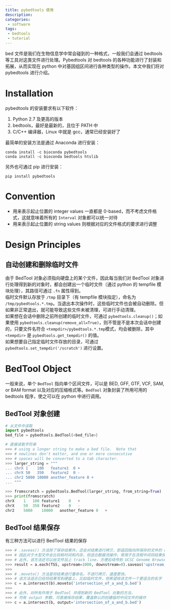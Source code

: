 ```yaml
---
title: pybedtools 使用
description: 
categories:
 - software
tags:
 - bedtools
 - tutorial
---
```


bed 文件是我们在生物信息学中常会碰到的一种格式，一般我们会通过 bedtools 等工具对这类文件进行处理。Pybedtools 对 bedtools 的各种功能进行了封装和拓展，从而实现在 python 中对基因组区间进行各种类型的操作。本文中我们将对 pybedtools 进行介绍。  

<!-- more -->

# Installation  
pybedtools 的安装要求有以下软件：  
1. Python 2.7 及更高的版本  
2. bedtools，最好是最新的，且位于 PATH 中  
3. C/C++ 编译器，Linux 中就是 gcc，通常已经安装好了  

最简单的安装方法是通过 Anaconda 进行安装：  
```shell
conda install -c bioconda pybedtools
conda install -c bioconda bedtools htslib
```  
另外也可通过 pip 进行安装：  
```shell
pip install pybedtools  
```  
  
# Convention  
* 用来表示起止位置的 integer values 一直都是 0-based，而不考虑文件格式，这就意味着所有的 `Interval` 对象都可以统一对待  
* 用来表示起止位置的 string values 则根据对应的文件格式的要求进行调整  
  
# Design Principles 
## 自动创建和删除临时文件  
由于 BedTool 对象必须指向硬盘上的某个文件，因此每当我们对 BedTool 对象进行处理得到新的对象时，都会创建出一个临时文件（通过 python 的 tempfile 模块处理），其路径可通过 `.fn` 属性得到。  
临时文件默认存放于 `/tmp` 目录下（有 tempfile 模块指定），命名为 `/tmp/pybedtools.*.tmp`。当退出本次操作时，这些临时文件也会被自动删除。但如果非正常退出，就可能导致这些文件未被清理，可进行手动清理。  
如果想在会话中删除之前所创建的临时文件，可通过 `pybedtools.cleanup()`；如果使用 `pybedtools.cleanup(remove_all=True)`，则不管是不是本次会话中创建的，只要文件名符合 `<tempdir>/pybedtools.*.tmp`模式，均会被删除，其中 `<tempdir>` 是 `pybedtools.get_tempdir()` 的值。  
如果想要自己指定临时文件存放的目录，可通过 `pybedtools.set_tempdir('/scratch')` 进行设置。

# BedTool Object
一般来说，单个 `BedTool` 指向单个区间文件，可以是 BED, GFF, GTF, VCF, SAM, or BAM format 以及对应的压缩格式等。`BedTool` 对象封装了所用可用的 bedtools 程序，使之可以在 python 中进行调用。  
  
## BedTool 对象创建
```python 
# 从文件中读取
import pybedtools
bed_file = pybedtools.BedTool(<bed_file>）     

# 直接读取字符串
>>> # using a longer string to make a bed file.  Note that
>>> # newlines don't matter, and one or more consecutive
>>> # spaces will be converted to a tab character.
>>> larger_string = """
... chrX 1    100   feature1  0 +
... chrX 50   350   feature2  0 -
... chr2 5000 10000 another_feature 0 +
... """

>>> fromscratch = pybedtools.BedTool(larger_string, from_string=True)
>>> print(fromscratch)
chrX    1   100 feature1    0   +
chrX    50  350 feature2    0   -
chr2    5000    10000   another_feature 0   +
```  
  
## BedTool 结果保存  
有三种方法可以进行 BedTool 结果的保存  
```python 
>>> # .saveas() 方法除了保存结果外，还会对结果进行拷贝，即返回指向所保存的文件的 BedTool 对象，
>>> # 因此对于大型文件会比较耗时间和内存，但适合数据流操作，常用于在流程中间将结果保存到硬盘上
>>> # 此外，该方法还可以给文件加上 track line，方便后续传到 UCSC Genome Browser
>>> result = a.each(TSS, upstream=1000, downstream=0).saveas('upstream_regions.bed')  
>>>
>>> # .moveto() 方法是将结果进行重命名，不进行拷贝，速度更快。
>>> # 该方法适合已经将结果写到硬盘上，比如临时文件，但希望给该文件一个更适合的名字 
>>> c = a.intersect(b).moveto('intersection_of_a_and_b.bed')
>>> 
>>> # 此外，对所有作用于 BedTool 并得到新的 BedTool 对象的方法，
>>> # 均有 output 参数，可直接保存结果，覆盖默认的创建临时中间文件的操作  
>>> c = a.intersect(b, output='intersection_of_a_and_b.bed')
```
